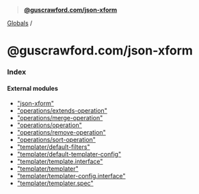 > **[@guscrawford.com/json-xform](README.md)**

[Globals](globals.md) /

# @guscrawford.com/json-xform

### Index

#### External modules

* ["json-xform"](modules/_json_xform_.md)
* ["operations/extends-operation"](modules/_operations_extends_operation_.md)
* ["operations/merge-operation"](modules/_operations_merge_operation_.md)
* ["operations/operation"](modules/_operations_operation_.md)
* ["operations/remove-operation"](modules/_operations_remove_operation_.md)
* ["operations/sort-operation"](modules/_operations_sort_operation_.md)
* ["templater/default-filters"](modules/_templater_default_filters_.md)
* ["templater/default-templater-config"](modules/_templater_default_templater_config_.md)
* ["templater/template.interface"](modules/_templater_template_interface_.md)
* ["templater/templater"](modules/_templater_templater_.md)
* ["templater/templater-config.interface"](modules/_templater_templater_config_interface_.md)
* ["templater/templater.spec"](modules/_templater_templater_spec_.md)